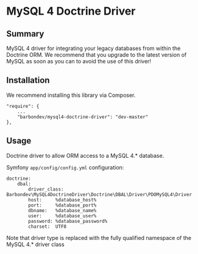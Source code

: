 MySQL 4 Doctrine Driver
=======================

Summary
-------

MySQL 4 driver for integrating your legacy databases from within the Doctrine ORM. We recommend that you upgrade to the latest version of MySQL as soon as you can to avoid the use of this driver!

Installation
------------

We recommend installing this library via Composer.

    "require": {
        ...
        "barbondev/mysql4-doctrine-driver": "dev-master"
    },

Usage
-----

Doctrine driver to allow ORM access to a MySQL 4.* database.

Symfony `app/config/config.yml` configuration:

    doctrine:
        dbal:
            driver_class: Barbondev\MySQL4DoctrineDriver\Doctrine\DBAL\Driver\PDOMySQL4\Driver
            host:     %database_host%
            port:     %database_port%
            dbname:   %database_name%
            user:     %database_user%
            password: %database_password%
            charset:  UTF8

Note that driver type is replaced with the fully qualified namespace of the MySQL 4.* driver class
